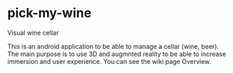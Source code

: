 # pick-my-wine
Visual wine cellar

This is an android application to be able to manage a cellar (wine, beer). The main purpose is to use 3D and augmnted reality to be able to increase immersion and user experience. You can see the wiki page Overview. 
